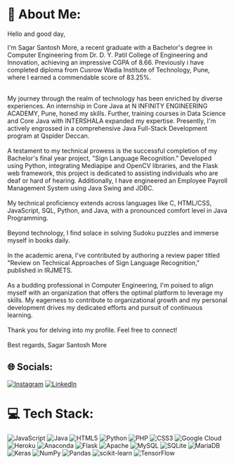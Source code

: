 # 💫 About Me:
Hello and good day,

I'm Sagar Santosh More, a recent graduate with a Bachelor's degree in Computer Engineering from Dr. D. Y. Patil College of Engineering and Innovation, achieving an impressive CGPA of 8.66. Previously i have completed diploma from Cusrow Wadia Institute of Technology, Pune, where I earned a commendable score of 83.25%. 
<br><br>

My journey through the realm of technology has been enriched by diverse experiences. An internship in Core Java at N INFINITY ENGINEERING ACADEMY, Pune, honed my skills. Further, training courses in Data Science and Core Java with INTERSHALA expanded my expertise. Presently, I'm actively engrossed in a comprehensive Java Full-Stack Development program at Qspider Deccan.
<br><br>
A testament to my technical prowess is the successful completion of my Bachelor's final year project, "Sign Language Recognition." Developed using Python, integrating Mediapipe and OpenCV libraries, and the Flask web framework, this project is dedicated to assisting individuals who are deaf or hard of hearing. Additionally, I have engineered an Employee Payroll Management System using Java Swing and JDBC.
<br><br>
My technical proficiency extends across languages like C, HTML/CSS, JavaScript, SQL, Python, and Java, with a pronounced comfort level in Java Programming.
<br><br>
Beyond technology, I find solace in solving Sudoku puzzles and immerse myself in books daily.
<br><br>
In the academic arena, I've contributed by authoring a review paper titled "Review on Technical Approaches of Sign Language Recognition," published in IRJMETS.
<br><br>
As a budding professional in Computer Engineering, I'm poised to align myself with an organization that offers the optimal platform to leverage my skills. My eagerness to contribute to organizational growth and my personal development drives my dedicated efforts and pursuit of continuous learning.
<br><br>
Thank you for delving into my profile. Feel free to connect!
<br><br>
Best regards,
Sagar Santosh More

## 🌐 Socials:
[![Instagram](https://img.shields.io/badge/Instagram-%23E4405F.svg?logo=Instagram&logoColor=white)](https://instagram.com/https://www.instagram.com/i_rich_zone/) [![LinkedIn](https://img.shields.io/badge/LinkedIn-%230077B5.svg?logo=linkedin&logoColor=white)](https://linkedin.com/in/https://www.linkedin.com/in/sagar1705/) 

# 💻 Tech Stack:
![JavaScript](https://img.shields.io/badge/javascript-%23323330.svg?style=for-the-badge&logo=javascript&logoColor=%23F7DF1E) ![Java](https://img.shields.io/badge/java-%23ED8B00.svg?style=for-the-badge&logo=java&logoColor=white) ![HTML5](https://img.shields.io/badge/html5-%23E34F26.svg?style=for-the-badge&logo=html5&logoColor=white) ![Python](https://img.shields.io/badge/python-3670A0?style=for-the-badge&logo=python&logoColor=ffdd54) ![PHP](https://img.shields.io/badge/php-%23777BB4.svg?style=for-the-badge&logo=php&logoColor=white) ![CSS3](https://img.shields.io/badge/css3-%231572B6.svg?style=for-the-badge&logo=css3&logoColor=white) ![Google Cloud](https://img.shields.io/badge/Google%20Cloud-%234285F4.svg?style=for-the-badge&logo=google-cloud&logoColor=white) ![Heroku](https://img.shields.io/badge/heroku-%23430098.svg?style=for-the-badge&logo=heroku&logoColor=white) ![Anaconda](https://img.shields.io/badge/Anaconda-%2344A833.svg?style=for-the-badge&logo=anaconda&logoColor=white) ![Flask](https://img.shields.io/badge/flask-%23000.svg?style=for-the-badge&logo=flask&logoColor=white) ![Apache](https://img.shields.io/badge/apache-%23D42029.svg?style=for-the-badge&logo=apache&logoColor=white) ![MySQL](https://img.shields.io/badge/mysql-%2300f.svg?style=for-the-badge&logo=mysql&logoColor=white) ![SQLite](https://img.shields.io/badge/sqlite-%2307405e.svg?style=for-the-badge&logo=sqlite&logoColor=white) ![MariaDB](https://img.shields.io/badge/MariaDB-003545?style=for-the-badge&logo=mariadb&logoColor=white) ![Keras](https://img.shields.io/badge/Keras-%23D00000.svg?style=for-the-badge&logo=Keras&logoColor=white) ![NumPy](https://img.shields.io/badge/numpy-%23013243.svg?style=for-the-badge&logo=numpy&logoColor=white) ![Pandas](https://img.shields.io/badge/pandas-%23150458.svg?style=for-the-badge&logo=pandas&logoColor=white) ![scikit-learn](https://img.shields.io/badge/scikit--learn-%23F7931E.svg?style=for-the-badge&logo=scikit-learn&logoColor=white) ![TensorFlow](https://img.shields.io/badge/TensorFlow-%23FF6F00.svg?style=for-the-badge&logo=TensorFlow&logoColor=white)


